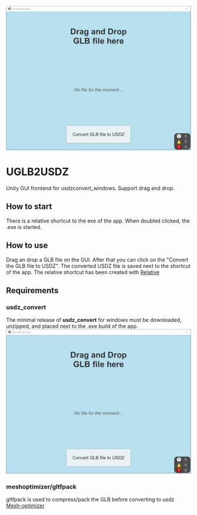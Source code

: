 ![App Screenshot](./Documentation/screenshot.jpg "")

# UGLB2USDZ
Unity GUI frontend for usdzconvert_windows. Support drag and drop.

## How to start
There is a relative shortcut to the exe of the app. When doubled clicked, the .exe is started.


## How to use
Drag an drop a GLB file on the GUI. After that you can click on the "Convert the GLB file to USDZ".
The converted USDZ file is saved next to the shortcut of the app.
The relative shortcut has been created with [Relative](http://www.csparks.com/Relative/index.html)

## Requirements
### usdz_convert
The minimal release of **usdz_convert** for windows must be downloaded, unzipped, and placed next to the .exe build of the app.
![usdz_convert](./Documentation/screenshot.jpg "")

### meshoptimizer/gltfpack
gltfpack is used to compress/pack the GLB before converting to usdz [Mesh-optimizer](https://github.com/zeux/meshoptimizer)